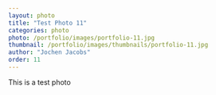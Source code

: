 ```yaml
---
layout: photo
title: "Test Photo 11"
categories: photo
photo: /portfolio/images/portfolio-11.jpg
thumbnail: /portfolio/images/thumbnails/portfolio-11.jpg
author: "Jochen Jacobs"
order: 11
---
```


This is a test photo

